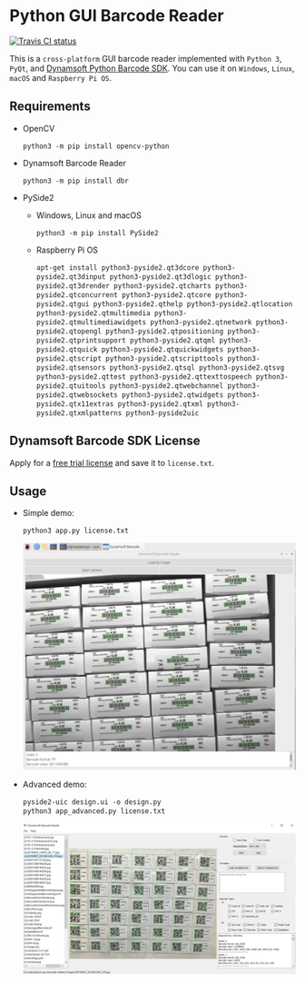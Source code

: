 # Python GUI Barcode Reader

[![Travis CI status](https://travis-ci.com/Dynamsoft/python-gui-barcode-reader.svg?branch=main)](https://travis-ci.com/github/Dynamsoft/python-gui-barcode-reader)

This is a `cross-platform` GUI barcode reader implemented with `Python 3`, `PyQt`, and [Dynamsoft Python Barcode SDK](https://www.dynamsoft.com/barcode-reader/programming/python/). You can use it on `Windows`, `Linux`, `macOS` and `Raspberry Pi OS`.

## Requirements
- OpenCV

    ```
    python3 -m pip install opencv-python
    ```
- Dynamsoft Barcode Reader

    ```
    python3 -m pip install dbr
    ```
- PySide2
    - Windows, Linux and macOS

        ```
        python3 -m pip install PySide2
        ```

    - Raspberry Pi OS

        ```
        apt-get install python3-pyside2.qt3dcore python3-pyside2.qt3dinput python3-pyside2.qt3dlogic python3-pyside2.qt3drender python3-pyside2.qtcharts python3-pyside2.qtconcurrent python3-pyside2.qtcore python3-pyside2.qtgui python3-pyside2.qthelp python3-pyside2.qtlocation python3-pyside2.qtmultimedia python3-pyside2.qtmultimediawidgets python3-pyside2.qtnetwork python3-pyside2.qtopengl python3-pyside2.qtpositioning python3-pyside2.qtprintsupport python3-pyside2.qtqml python3-pyside2.qtquick python3-pyside2.qtquickwidgets python3-pyside2.qtscript python3-pyside2.qtscripttools python3-pyside2.qtsensors python3-pyside2.qtsql python3-pyside2.qtsvg python3-pyside2.qttest python3-pyside2.qttexttospeech python3-pyside2.qtuitools python3-pyside2.qtwebchannel python3-pyside2.qtwebsockets python3-pyside2.qtwidgets python3-pyside2.qtx11extras python3-pyside2.qtxml python3-pyside2.qtxmlpatterns python3-pyside2uic
        ```

## Dynamsoft Barcode SDK License
Apply for a [free trial license](https://www.dynamsoft.com/customer/license/trialLicense) and save it to `license.txt`.

## Usage

- Simple demo:

    ```
    python3 app.py license.txt
    ```

    ![Python Barcode Reader](./screenshots/simple-demo.png)

- Advanced demo:

    ```
    pyside2-uic design.ui -o design.py
    python3 app_advanced.py license.txt
    ```

    ![Python Barcode Reader](./screenshots/advanced-demo.png)
